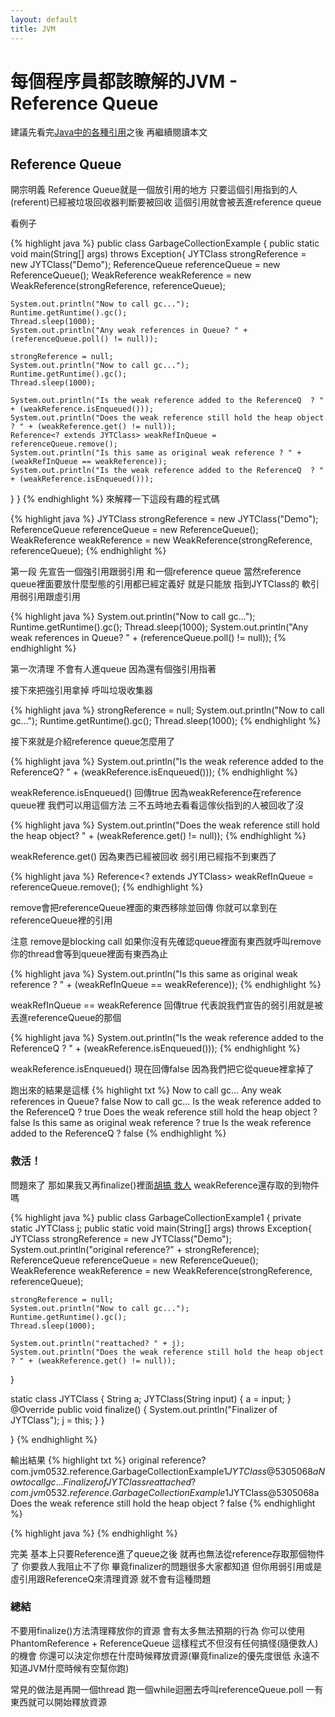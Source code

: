 ```yaml
---
layout: default
title: JVM
---
```


# 每個程序員都該瞭解的JVM - Reference Queue

建議先看完[Java中的各種引用](/toc/jvm/jvm_4/)之後 再繼續閱讀本文

## Reference Queue

開宗明義 Reference Queue就是一個放引用的地方 只要這個引用指到的人(referent)已經被垃圾回收器判斷要被回收 這個引用就會被丟進reference queue

看例子

{% highlight java %}
public class GarbageCollectionExample {
  public static void main(String[] args) throws Exception{
    JYTClass strongReference = new JYTClass("Demo");
    ReferenceQueue<JYTClass> referenceQueue = new ReferenceQueue<JYTClass>();
    WeakReference<JYTClass> weakReference = new WeakReference<JYTClass>(strongReference, referenceQueue);

    System.out.println("Now to call gc...");
    Runtime.getRuntime().gc();
    Thread.sleep(1000);
    System.out.println("Any weak references in Queue? " + (referenceQueue.poll() != null));

    strongReference = null;
    System.out.println("Now to call gc...");
    Runtime.getRuntime().gc();
    Thread.sleep(1000);

    System.out.println("Is the weak reference added to the ReferenceQ  ? " + (weakReference.isEnqueued()));
    System.out.println("Does the weak reference still hold the heap object ? " + (weakReference.get() != null));
    Reference<? extends JYTClass> weakRefInQueue = referenceQueue.remove();
    System.out.println("Is this same as original weak reference ? " + (weakRefInQueue == weakReference));
    System.out.println("Is the weak reference added to the ReferenceQ  ? " + (weakReference.isEnqueued()));
  }
}
{% endhighlight %}
來解釋一下這段有趣的程式碼

{% highlight java %}
JYTClass strongReference = new JYTClass("Demo");
ReferenceQueue<JYTClass> referenceQueue = new ReferenceQueue<JYTClass>();
WeakReference<JYTClass> weakReference = new WeakReference<JYTClass>(strongReference, referenceQueue);
{% endhighlight %}

第一段 先宣告一個強引用跟弱引用 和一個reference queue
當然reference queue裡面要放什麼型態的引用都已經定義好 就是只能放 指到JYTClass的 軟引用弱引用跟虛引用

{% highlight java %}
System.out.println("Now to call gc...");
Runtime.getRuntime().gc();
Thread.sleep(1000);
System.out.println("Any weak references in Queue? " + (referenceQueue.poll() != null));
{% endhighlight %}

第一次清理 不會有人進queue 因為還有個強引用指著

接下來把強引用拿掉 呼叫垃圾收集器

{% highlight java %}
strongReference = null;
System.out.println("Now to call gc...");
Runtime.getRuntime().gc();
Thread.sleep(1000);
{% endhighlight %}

接下來就是介紹reference queue怎麼用了

{% highlight java %}
System.out.println("Is the weak reference added to the ReferenceQ? " + (weakReference.isEnqueued()));
{% endhighlight %}

weakReference.isEnqueued() 回傳true 因為weakReference在reference queue裡 
我們可以用這個方法 三不五時地去看看這傢伙指到的人被回收了沒

{% highlight java %}
System.out.println("Does the weak reference still hold the heap object? " + (weakReference.get() != null));
{% endhighlight %}

weakReference.get() 因為東西已經被回收 弱引用已經指不到東西了

{% highlight java %}
Reference<? extends JYTClass> weakRefInQueue = referenceQueue.remove();
{% endhighlight %}

remove會把referenceQueue裡面的東西移除並回傳 你就可以拿到在referenceQueue裡的引用

注意 remove是blocking call 如果你沒有先確認queue裡面有東西就呼叫remove 你的thread會等到queue裡面有東西為止

{% highlight java %}
System.out.println("Is this same as original weak reference ? " + (weakRefInQueue == weakReference));
{% endhighlight %}

weakRefInQueue == weakReference 回傳true 代表說我們宣告的弱引用就是被丟進referenceQueue的那個

{% highlight java %}
System.out.println("Is the weak reference added to the ReferenceQ  ? " + (weakReference.isEnqueued()));
{% endhighlight %}

weakReference.isEnqueued() 現在回傳false 因為我們把它從queue裡拿掉了

跑出來的結果是這樣
{% highlight txt %}
Now to call gc...
Any weak references in Queue? false
Now to call gc...
Is the weak reference added to the ReferenceQ  ? true
Does the weak reference still hold the heap object ? false
Is this same as original weak reference ? true
Is the weak reference added to the ReferenceQ  ? false
{% endhighlight %}

### 救活！

問題來了 那如果我又再finalize()裡面[胡搞 救人](/toc/jvm/jvm_3/) weakReference還存取的到物件嗎


{% highlight java %}
public class GarbageCollectionExample1 {
  private static JYTClass j;
  public static void main(String[] args) throws Exception{
    JYTClass strongReference = new JYTClass("Demo");
    System.out.println("original reference?" + strongReference);
    ReferenceQueue<JYTClass> referenceQueue = new ReferenceQueue<JYTClass>();
    WeakReference<JYTClass> weakReference = new WeakReference<JYTClass>(strongReference, referenceQueue);

    strongReference = null;
    System.out.println("Now to call gc...");
    Runtime.getRuntime().gc();
    Thread.sleep(1000);

    System.out.println("reattached? " + j);
    System.out.println("Does the weak reference still hold the heap object ? " + (weakReference.get() != null));

  }

  static class JYTClass {
    String a;
    JYTClass(String input) {
        a = input;
    }
    @Override
    public void finalize() {
        System.out.println("Finalizer of JYTClass");
        j = this;
    }
  }

}
{% endhighlight %}

輸出結果
{% highlight txt %}
original reference?com.jvm0532.reference.GarbageCollectionExample1$JYTClass@5305068a
Now to call gc...
Finalizer of JYTClass
reattached? com.jvm0532.reference.GarbageCollectionExample1$JYTClass@5305068a
Does the weak reference still hold the heap object ? false
{% endhighlight %}

{% highlight java %}
{% endhighlight %}

完美 基本上只要Reference進了queue之後 就再也無法從reference存取那個物件了 你要救人我阻止不了你 畢竟finalizer的問題很多大家都知道 但你用弱引用或是虛引用跟ReferenceQ來清理資源 就不會有這種問題

### 總結

不要用finalize()方法清理釋放你的資源 會有太多無法預期的行為 你可以使用PhantomReference + ReferenceQueue 這樣程式不但沒有任何搞怪(隨便救人)的機會 你還可以決定你想在什麼時候釋放資源(畢竟finalize的優先度很低 永遠不知道JVM什麼時候有空幫你跑)

常見的做法是再開一個thread 跑一個while迴圈去呼叫referenceQueue.poll 一有東西就可以開始釋放資源
